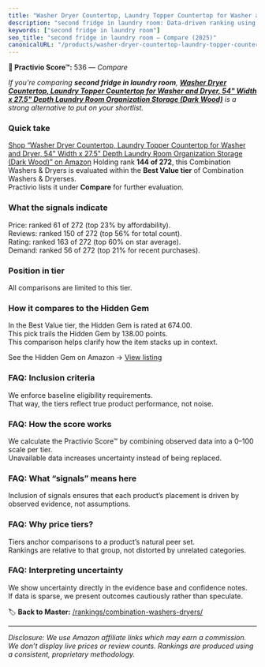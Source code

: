 ```yaml
---
title: "Washer Dryer Countertop, Laundry Topper Countertop for Washer and Dryer, 54\" Width x 27.5\" Depth Laundry Room Organization Storage (Dark Wood)"
description: "second fridge in laundry room: Data-driven ranking using the Practivio Score™. Positioned by quality, value, demand, findability, momentum."
keywords: ["second fridge in laundry room"]
seo_title: "second fridge in laundry room — Compare (2025)"
canonicalURL: "/products/washer-dryer-countertop-laundry-topper-countertop-for-washer-and-dryer-54-width-x-275-depth-laundry-room-organization-storage-dark-wood-B0F6C741KZ/"
---
```


**🛒 Practivio Score™:** 536 — _Compare_


*If you're comparing **second fridge in laundry room**, **[Washer Dryer Countertop, Laundry Topper Countertop for Washer and Dryer, 54" Width x 27.5" Depth Laundry Room Organization Storage (Dark Wood)](https://www.amazon.com/dp/B0F6C741KZ?tag=practivio-20)** is a strong alternative to put on your shortlist.*
### Quick take
[Shop “Washer Dryer Countertop, Laundry Topper Countertop for Washer and Dryer, 54" Width x 27.5" Depth Laundry Room Organization Storage (Dark Wood)” on Amazon](https://www.amazon.com/dp/B0F6C741KZ?tag=practivio-20)
Holding rank **144 of 272**, this Combination Washers & Dryers is evaluated within the **Best Value tier** of Combination Washers & Dryerses.  
Practivio lists it under **Compare** for further evaluation.

### What the signals indicate
Price: ranked 61 of 272 (top 23% by affordability).  
Reviews: ranked 150 of 272 (top 56% for total count).  
Rating: ranked 163 of 272 (top 60% on star average).  
Demand: ranked 56 of 272 (top 21% for recent purchases).

### Position in tier
All comparisons are limited to this tier.

### How it compares to the Hidden Gem
In the Best Value tier, the Hidden Gem is rated at 674.00.  
This pick trails the Hidden Gem by 138.00 points.  
This comparison helps clarify how the item stacks up in context.  

See the Hidden Gem on Amazon → [View listing](https://www.amazon.com/dp/B01ALBMIEI?tag=practivio-20)

### FAQ: Inclusion criteria
We enforce baseline eligibility requirements.  
That way, the tiers reflect true product performance, not noise.

### FAQ: How the score works
We calculate the Practivio Score™ by combining observed data into a 0–100 scale per tier.  
Unavailable data increases uncertainty instead of being replaced.

### FAQ: What “signals” means here
Inclusion of signals ensures that each product’s placement is driven by observed evidence, not assumptions.

### FAQ: Why price tiers?
Tiers anchor comparisons to a product’s natural peer set.  
Rankings are relative to that group, not distorted by unrelated categories.

### FAQ: Interpreting uncertainty
We show uncertainty directly in the evidence base and confidence notes.  
If data is sparse, we present outcomes cautiously rather than speculate.

<!-- Missing template for Compare/CompareWithinPriceClass -->


🏷️ **Back to Master:** [/rankings/combination-washers-dryers/](/rankings/combination-washers-dryers/)

---
_Disclosure: We use Amazon affiliate links which may earn a commission. We don’t display live prices or review counts. Rankings are produced using a consistent, proprietary methodology._
